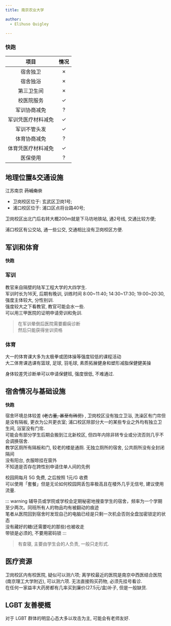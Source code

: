 ```yaml
---
title: 南京农业大学

author:
  - Elihuso Quigley

---
```


### **快跑**

|项目|情况|
|:---:|:---:|
|宿舍独卫|✗|
|宿舍独浴|✗|
|第三卫生间|✗|
|校医院服务|✓|
|军训协商减免|?|
|军训凭医疗材料减免|✓|
|军训不管头发|✓|
|体育协商减免|?|
|体育凭医疗材料减免|✓|
|医保使用|?|

## 地理位置&交通设施

江苏南京 ~~药城南京~~  

- 卫岗校区位于: 玄武区卫岗1号;
- 浦口校区位于: 浦口区点将台路40号;  

卫岗校区出北门后右转大概200m就是下马坊地铁站, 通2号线, 交通比较方便;

浦口校区有公交站, 通一些公交, 交通相比没有卫岗校区方便.  

## 军训和体育

**快跑**

### 军训

教官来自隔壁的陆军工程大学的大四学生.  
军训时长为16天, 后期有晚训, 训练时间 8:00~11:40; 14:30~17:30; 19:00~20:30, 强度主体较大, 分性别训.  
强度较大之下看教官, 教官可能会水一些.  
可以用三甲医院的证明申请旁训和免训.  

> 在军训晕倒后医院需要癫痫诊断  
> 然后只能获得坐训资格  

### 体育

大一的体育课大多为太极拳或团体操等强度较低的课程活动  
大二体育课选课有篮球, 足球, 羽毛球, 素质拓展健身和塑形减脂保健健美操  

身体较差凭诊断单可以申请保健班, 强度很低, 不难通过.  

## 宿舍情况与基础设施

**快跑**

宿舍环境总体较差 ~~(老古董, 甚至有砖房)~~ , 卫岗校区没有独立卫浴, 洗澡区有门帘但是没有隔板, 更衣为公共更衣室; 浦口校区除部分大一的某些专业之外均有独立卫生间, 浴室没有门帘.  
可能会有部分学生后期会搬到江北新校区, 但四年内除非转专业或分流否则几乎不会调换宿舍.  
教学区厕所有隔板和门, 较老的楼是通厕. 无独立厕所的宿舍, 公共厕所没有全封闭隔间  
没有阳台, 衣服晾挂在窗外  
不知道是否存在跨性别申请住单人间的先例  

校园网每月 5G 免费, 之后按照 1元/G 收费  
可以使用「套餐」但是无论如何校园网丢包率极高且在楼外几乎无信号, 建议使用流量.  

::: warning
辅导员或学院或学校会定期秘密地搜查学生的宿舍，频率为一个学期至少两次。同班所有人的物品均有被翻动的痕迹  
笔者从医院回到宿舍时发现自己的电脑已经是只剩一次机会否则全盘加密锁定的状态  
没有藏好的糖(还需要吃的那些)也被收走  
带锁是必须的, 不要用密码锁
:::

> 有查寝, 主要由学生会的人负责, 一般只走形式.  

## 医疗资源

卫岗校区内有校医院, 疑似可以测六项; 离学校最近的医院是南京中西医结合医院(南京理工大学附近), 可以测六项. 无法直接购买药物, 必须先挂号看诊.  
在任何一家益丰大药房都有几率买到廉价(27.5元/盒)补子, 但是一般缺货.  

## LGBT 友善梗概

对于 LGBT 群体的明显心态大多以攻击为主, 可能会有老师友好.  
